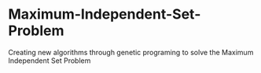 # Maximum-Independent-Set-Problem
Creating new algorithms through genetic programing to solve the Maximum Independent Set Problem
